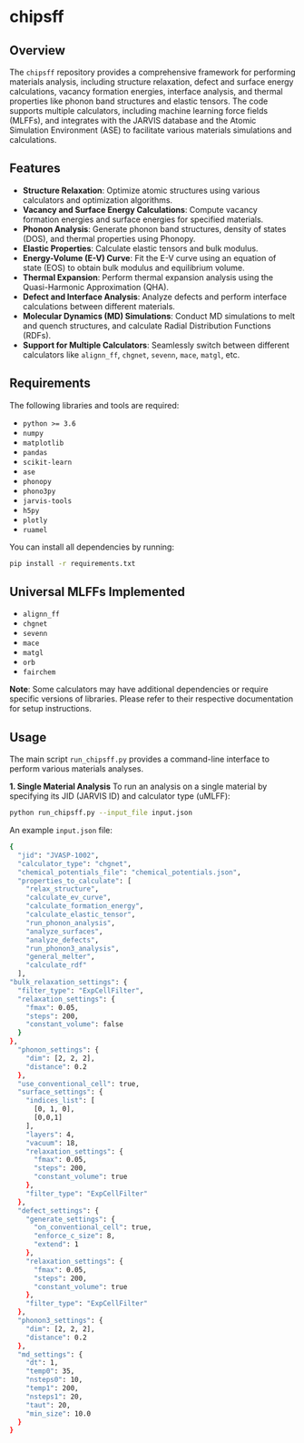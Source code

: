 # chipsff

## Overview

The `chipsff` repository provides a comprehensive framework for performing materials analysis, including structure relaxation, defect and surface energy calculations, vacancy formation energies, interface analysis, and thermal properties like phonon band structures and elastic tensors. The code supports multiple calculators, including machine learning force fields (MLFFs), and integrates with the JARVIS database and the Atomic Simulation Environment (ASE) to facilitate various materials simulations and calculations.

## Features

- **Structure Relaxation**: Optimize atomic structures using various calculators and optimization algorithms.
- **Vacancy and Surface Energy Calculations**: Compute vacancy formation energies and surface energies for specified materials.
- **Phonon Analysis**: Generate phonon band structures, density of states (DOS), and thermal properties using Phonopy.
- **Elastic Properties**: Calculate elastic tensors and bulk modulus.
- **Energy-Volume (E-V) Curve**: Fit the E-V curve using an equation of state (EOS) to obtain bulk modulus and equilibrium volume.
- **Thermal Expansion**: Perform thermal expansion analysis using the Quasi-Harmonic Approximation (QHA).
- **Defect and Interface Analysis**: Analyze defects and perform interface calculations between different materials.
- **Molecular Dynamics (MD) Simulations**: Conduct MD simulations to melt and quench structures, and calculate Radial Distribution Functions (RDFs).
- **Support for Multiple Calculators**: Seamlessly switch between different calculators like `alignn_ff`, `chgnet`, `sevenn`, `mace`, `matgl`, etc.

## Requirements

The following libraries and tools are required:

- `python >= 3.6`
- `numpy`
- `matplotlib`
- `pandas`
- `scikit-learn`
- `ase`
- `phonopy`
- `phono3py`
- `jarvis-tools`
- `h5py`
- `plotly`
- `ruamel`

You can install all dependencies by running:

```bash
pip install -r requirements.txt
```

## Universal MLFFs Implemented

- `alignn_ff`
- `chgnet`
- `sevenn`
- `mace`
- `matgl`
- `orb`
- `fairchem`

**Note**: Some calculators may have additional dependencies or require specific versions of libraries. Please refer to their respective documentation for setup instructions.

## Usage
The main script `run_chipsff.py` provides a command-line interface to perform various materials analyses.

**1. Single Material Analysis**
To run an analysis on a single material by specifying its JID (JARVIS ID) and calculator type (uMLFF):
```bash
python run_chipsff.py --input_file input.json
```
An example `input.json` file: 
```bash
{
  "jid": "JVASP-1002",
  "calculator_type": "chgnet",
  "chemical_potentials_file": "chemical_potentials.json",
  "properties_to_calculate": [
    "relax_structure",
    "calculate_ev_curve",
    "calculate_formation_energy",
    "calculate_elastic_tensor",
    "run_phonon_analysis",
    "analyze_surfaces",
    "analyze_defects",
    "run_phonon3_analysis",
    "general_melter",
    "calculate_rdf"
  ],
"bulk_relaxation_settings": {
  "filter_type": "ExpCellFilter",
  "relaxation_settings": {
    "fmax": 0.05,
    "steps": 200,
    "constant_volume": false
  }
},
  "phonon_settings": {
    "dim": [2, 2, 2],
    "distance": 0.2
  },
  "use_conventional_cell": true,
  "surface_settings": {
    "indices_list": [
      [0, 1, 0],
      [0,0,1]
    ],
    "layers": 4,
    "vacuum": 18,
    "relaxation_settings": {
      "fmax": 0.05,
      "steps": 200,
      "constant_volume": true
    },
    "filter_type": "ExpCellFilter"
  },
  "defect_settings": {
    "generate_settings": {
      "on_conventional_cell": true,
      "enforce_c_size": 8,
      "extend": 1
    },
    "relaxation_settings": {
      "fmax": 0.05,
      "steps": 200,
      "constant_volume": true
    },
    "filter_type": "ExpCellFilter"
  },
  "phonon3_settings": {
    "dim": [2, 2, 2],
    "distance": 0.2
  },
  "md_settings": {
    "dt": 1,
    "temp0": 35,
    "nsteps0": 10,
    "temp1": 200,
    "nsteps1": 20,
    "taut": 20,
    "min_size": 10.0
  }
}
```
